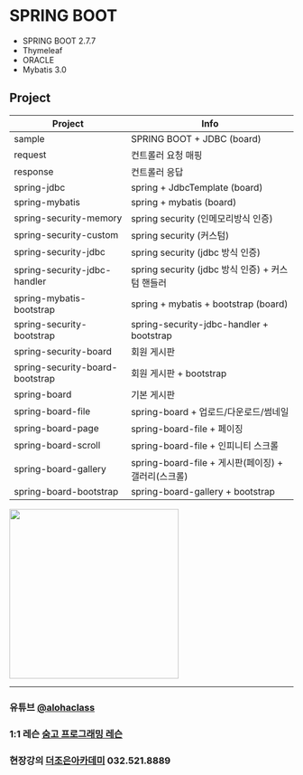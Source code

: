 


# SPRING BOOT

- SPRING BOOT 2.7.7
- Thymeleaf
- ORACLE
- Mybatis 3.0

## Project

| Project | Info |
| ------ | ------ |
| sample | SPRING BOOT + JDBC (board) |
| request | 컨트롤러 요청 매핑  |
| response | 컨트롤러 응답  |
| spring-jdbc | spring + JdbcTemplate (board)  |
| spring-mybatis | spring + mybatis (board)  |
| spring-security-memory | spring security (인메모리방식 인증)  |
| spring-security-custom | spring security (커스텀)  |
| spring-security-jdbc | spring security (jdbc 방식 인증)  |
| spring-security-jdbc-handler | spring security (jdbc 방식 인증) + 커스텀 핸들러  |
| spring-mybatis-bootstrap | spring + mybatis + bootstrap (board)  |
| spring-security-bootstrap | spring-security-jdbc-handler + bootstrap  |
| spring-security-board | 회원 게시판  |
| spring-security-board-bootstrap | 회원 게시판 + bootstrap |
| spring-board | 기본 게시판 |
| spring-board-file | spring-board + 업로드/다운로드/썸네일 |
| spring-board-page | spring-board-file + 페이징 |
| spring-board-scroll | spring-board-file + 인피니티 스크롤 |
| spring-board-gallery | spring-board-file + 게시판(페이징) + 갤러리(스크롤) |
| spring-board-bootstrap | spring-board-gallery + bootstrap |




<img src="https://postfiles.pstatic.net/MjAyMjA2MjJfMjA2/MDAxNjU1ODk2MDAxMTA3.p476YjsL3EnUDs9Bczu6Dtp2qsLxRmNiiYXTxD3ZjYQg.fTeiKmmQnZiEGEl1c1tbKsZPv09aRbp8uct1gFaUD0cg.PNG.h850415/ALOHA-MASK.png?type=w966" width="300">


<hr>

### 유튜브 [@alohaclass](https://www.youtube.com/@alohaclass8075)

### 1:1 레슨 [숨고 프로그래밍 레슨](https://soomgo.com/profile/users/717340)

### 현장강의 [더조은아카데미](http://bu.tjoeun.co.kr/) 032.521.8889
